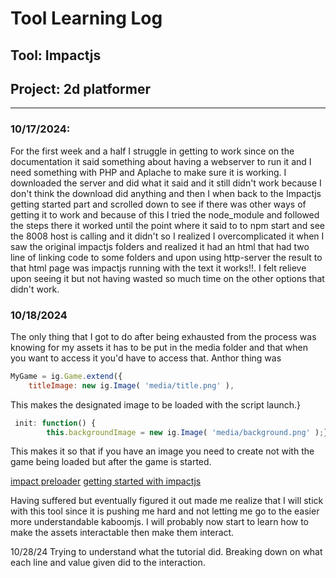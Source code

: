 # Tool Learning Log

## Tool: Impactjs

## Project: 2d platformer

---

### 10/17/2024:
For the first week and a half I struggle in getting to work since on the documentation it said something about having a webserver to run it and I need something with PHP and Aplache to make sure it is working. I downloaded the server and did what it said and it still didn't work because I don't think the download did anything and then I when back to the Impactjs getting started part and scrolled down to see if there was other ways of getting it to work and because of this I tried the node_module and followed the steps there it worked until the point where it said to to npm start and see the 8008 host is calling and it didn't so I realized I overcomplicated it when I saw the original impactjs folders and realized it had an html that had two line of linking code to some folders and upon using http-server the result to that html page was impactjs running with the text it works!!. I felt relieve upon seeing it but not having wasted so much time on the other options that didn't work.

### 10/18/2024
The only thing that I got to do after being exhausted from the process was knowing for my  assets it has to be put in the media folder and that when you want to access it you'd have to access that. Anthor thing was
```js
MyGame = ig.Game.extend({
    titleImage: new ig.Image( 'media/title.png' ),
```
This makes the designated image to be loaded with the script launch.}
```js
 init: function() {
        this.backgroundImage = new ig.Image( 'media/background.png' );}
```
This makes it so that if you have an image you need to create not with the game being loaded but after the game is started.

[impact preloader](https://impactjs.com/documentation/working-with-assets)
[getting started with impactjs](https://impactjs.com/documentation/getting-started)

Having suffered but eventually figured it out made me realize that I will stick with this tool since it is pushing me hard and not letting me go to the easier more understandable kaboomjs. I will probably now start to learn how to make the assets interactable then make them interact.

10/28/24
Trying to understand what the tutorial did.
Breaking down on what each line and value given did to the interaction. 
<!--
* Links you used today (websites, videos, etc)
* Things you tried, progress you made, etc
* Challenges, a-ha moments, etc
* Questions you still have
* What you're going to try next
-->
